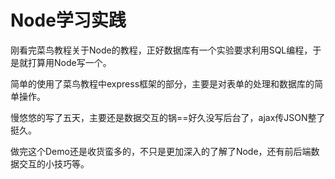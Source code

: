 # Node学习实践
刚看完菜鸟教程关于Node的教程，正好数据库有一个实验要求利用SQL编程，于是就打算用Node写一个。

简单的使用了菜鸟教程中express框架的部分，主要是对表单的处理和数据库的简单操作。

慢悠悠的写了五天，主要还是数据交互的锅==好久没写后台了，ajax传JSON整了挺久。

做完这个Demo还是收货蛮多的，不只是更加深入的了解了Node，还有前后端数据交互的小技巧等。
